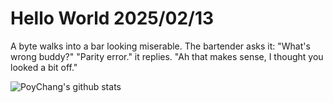 # Hello World 2025/02/13

A byte walks into a bar looking miserable.
The bartender asks it: "What's wrong buddy?"
"Parity error." it replies. 
"Ah that makes sense, I thought you looked a bit off."

![PoyChang's github stats](https://github-readme-stats.vercel.app/api?username=poychang&show_icons=true&theme=dracula)
